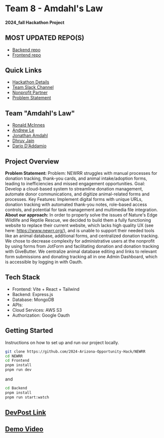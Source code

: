 # Team 8 - Amdahl's Law
#### 2024_fall Hackathon Project

## MOST UPDATED REPO(S)
- [Backend repo](https://github.com/materwelonDhruv/newrr-backend/)
- [Frontend repo](https://github.com/JonathanAmdahl/oc-frontend)

## Quick Links
- [Hackathon Details](https://www.ohack.dev/hack/2024_fall)
- [Team Slack Channel](https://opportunity-hack.slack.com/app_redirect?channel=amdahls-law)
- [Nonprofit Partner](https://ohack.dev/nonprofit/BQkux9KMxEXksUK7ec7h)
- [Problem Statement](https://ohack.dev/project/nsxPhAtgiL8MMiX0rKj7)

## Team "Amdahl's Law"
- [Ronald McInnes](https://github.com/rondawgx3)
- [Andrew Le](https://github.com/pandrewle)
- [Jonathan Amdahl](https://github.com/JonathanAmdahl)
- [Dhruv Jain](https://github.com/materwelondhruv)
- [Dario D'Addamio](https://github.com/dariodaddamio)

## Project Overview
**Problem Statement:**
Problem: NEWRR struggles with manual processes for donation tracking, thank-you cards, and animal intake/adoption forms, leading to inefficiencies and missed engagement opportunities.
Goal: Develop a cloud-based system to streamline donation management, automate donor communications, and digitize animal-related forms and processes.
Key Features: Implement digital forms with unique URLs, donation tracking with automated thank-you notes, role-based access controls, and potential for task management and multimedia file integration.
**About our approach:**
In order to properly solve the issues of Nature's Edge Wildlife and Reptile Rescue, we decided to build them a fully functioning website to replace their current website, which lacks high quality UX (see here: https://www.newrr.org/), and is unable to support their needed tools like an animal database, additional forms, and centralized donation tracking.
We chose to decrease complexity for administrative users at the nonprofit by using forms from JotForm and facilitating donation and donation tracking with GiveButter. We centralize animal database editing and links to relevant form submissions and donating tracking all in one Admin Dashboard, which is accessible by logging in with Oauth. 

## Tech Stack
- Frontend: Vite + React + Tailwind
- Backend: Express.js
- Database: MongoDB
- APIs:
- Cloud Services: AWS S3
- Authorization: Google Oauth
<!-- Add/modify as needed -->


## Getting Started
Instructions on how to set up and run our project locally.

```bash
git clone https://github.com/2024-Arizona-Opportunity-Hack/NEWRR
cd NEWRR
cd Frontend
pnpm install
pnpm run dev
```
and
```bash
cd Backend
pnpm install
pnpm run start:watch
```

## [DevPost Link](https://devpost.com/software/nature-s-edge-wildlife-and-reptile-rescue)
## [Demo Video]()
